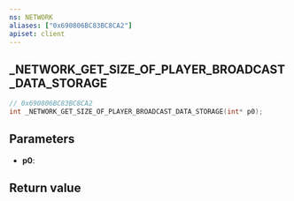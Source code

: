 ```yaml
---
ns: NETWORK
aliases: ["0x690806BC83BC8CA2"]
apiset: client
---
```

## _NETWORK_GET_SIZE_OF_PLAYER_BROADCAST_DATA_STORAGE

```c
// 0x690806BC83BC8CA2
int _NETWORK_GET_SIZE_OF_PLAYER_BROADCAST_DATA_STORAGE(int* p0);
```


## Parameters
* **p0**:

## Return value

